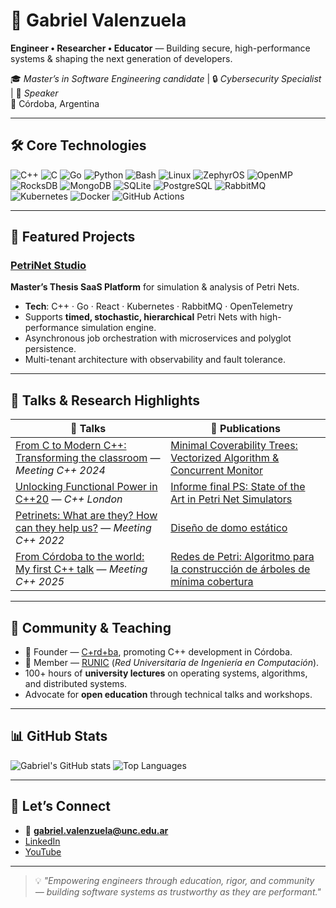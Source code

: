 # 👋 Gabriel Valenzuela

**Engineer • Researcher • Educator** — Building secure, high-performance systems & shaping the next generation of developers.

🎓 *Master’s in Software Engineering candidate* | 🔒 *Cybersecurity Specialist* | 🎤 *Speaker*  
📍 Córdoba, Argentina

---

## 🛠 Core Technologies
![C++](https://img.shields.io/badge/-C++-00599C?logo=cplusplus&logoColor=white)
![C](https://img.shields.io/badge/-C-00599C?logo=c&logoColor=white)
![Go](https://img.shields.io/badge/-Go-00ADD8?logo=go&logoColor=white)
![Python](https://img.shields.io/badge/-Python-3776AB?logo=python&logoColor=white)
![Bash](https://img.shields.io/badge/-Bash-4EAA25?logo=gnubash&logoColor=white)
![Linux](https://img.shields.io/badge/-Linux-FCC624?logo=linux&logoColor=black)
![ZephyrOS](https://img.shields.io/badge/-ZephyrOS-772953?logo=zephyr&logoColor=white)
![OpenMP](https://img.shields.io/badge/-OpenMP-339933?logo=openmp&logoColor=white)
![RocksDB](https://img.shields.io/badge/-RocksDB-2E8B57)
![MongoDB](https://img.shields.io/badge/-MongoDB-47A248?logo=mongodb&logoColor=white)
![SQLite](https://img.shields.io/badge/-SQLite-003B57?logo=sqlite&logoColor=white)
![PostgreSQL](https://img.shields.io/badge/-PostgreSQL-336791?logo=postgresql&logoColor=white)
![RabbitMQ](https://img.shields.io/badge/-RabbitMQ-FF6600?logo=rabbitmq&logoColor=white)
![Kubernetes](https://img.shields.io/badge/-Kubernetes-326CE5?logo=kubernetes&logoColor=white)
![Docker](https://img.shields.io/badge/-Docker-2496ED?logo=docker&logoColor=white)
![GitHub Actions](https://img.shields.io/badge/-GitHub%20Actions-2088FF?logo=githubactions&logoColor=white)

---

## 📌 Featured Projects

### [PetriNet Studio](https://github.com/GabrielEValenzuela/petrinetstudio)
**Master’s Thesis SaaS Platform** for simulation & analysis of Petri Nets.  
- **Tech**: C++ · Go · React · Kubernetes · RabbitMQ · OpenTelemetry  
- Supports **timed, stochastic, hierarchical** Petri Nets with high-performance simulation engine.  
- Asynchronous job orchestration with microservices and polyglot persistence.  
- Multi-tenant architecture with observability and fault tolerance.

---

## 🎤 Talks & Research Highlights

| 🎥 Talks | 📄 Publications |
|----------|----------------|
| [From C to Modern C++: Transforming the classroom](https://youtu.be/4_0_lP-sKfU) — *Meeting C++ 2024* | [Minimal Coverability Trees: Vectorized Algorithm & Concurrent Monitor](https://www.researchgate.net/publication/377386078) |
| [Unlocking Functional Power in C++20](https://youtu.be/q3PQbTcEtQQ) — *C++ London* | [Informe final PS: State of the Art in Petri Net Simulators](https://www.researchgate.net/publication/391195654) |
| [Petrinets: What are they? How can they help us?](https://youtu.be/Ew4LL_OJ2BE) — *Meeting C++ 2022* | [Diseño de domo estático](https://www.researchgate.net/publication/383876036) |
| [From Córdoba to the world: My first C++ talk](https://youtu.be/o1ih4ofF3M8) — *Meeting C++ 2025* | [Redes de Petri: Algoritmo para la construcción de árboles de mínima cobertura](https://www.researchgate.net/publication/383873554) |

---

## 📢 Community & Teaching

- 🧩 Founder — [C+rd+ba](https://sites.google.com/view/cppcordoba/inicio), promoting C++ development in Córdoba.  
- 🔗 Member — [RUNIC](https://sites.google.com/view/redrunic/inicio) (*Red Universitaria de Ingeniería en Computación*).  
- 100+ hours of **university lectures** on operating systems, algorithms, and distributed systems.  
- Advocate for **open education** through technical talks and workshops.  

---

## 📊 GitHub Stats

![Gabriel's GitHub stats](https://github-readme-stats.vercel.app/api?username=GabrielEValenzuela&show_icons=true&theme=tokyonight)
![Top Languages](https://github-readme-stats.vercel.app/api/top-langs/?username=GabrielEValenzuela&layout=compact&theme=tokyonight)

---

## 🤝 Let’s Connect

- 📧 **gabriel.valenzuela@unc.edu.ar**  
- [LinkedIn](https://www.linkedin.com/in/gabriel-emanuel-valenzuela/)  
- [YouTube](https://www.youtube.com/channel/UCBGCxwHv-q1ztZjUZUa-05A)

---

> 💡 *"Empowering engineers through education, rigor, and community — building software systems as trustworthy as they are performant."*
